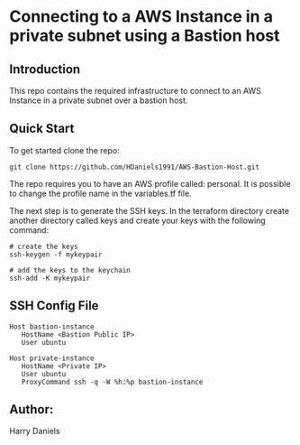 
# Connecting to a AWS Instance in a private subnet using a Bastion host

## Introduction

This repo contains the required infrastructure to connect to an AWS Instance in a private subnet over a bastion host.

## Quick Start

To get started clone the repo:

```git clone https://github.com/HDaniels1991/AWS-Bastion-Host.git```

The repo requires you to have an AWS profile called: personal. It is possible to change the profile name in the variables.tf file.

The next step is to generate the SSH keys. In the terraform directory create another directory called keys and create your keys with the following command:

```
# create the keys
ssh-keygen -f mykeypair
 
# add the keys to the keychain
ssh-add -K mykeypair  
```

## SSH Config File

```
Host bastion-instance
   HostName <Bastion Public IP>
   User ubuntu

Host private-instance
   HostName <Private IP>
   User ubuntu
   ProxyCommand ssh -q -W %h:%p bastion-instance
```

## Author:
Harry Daniels